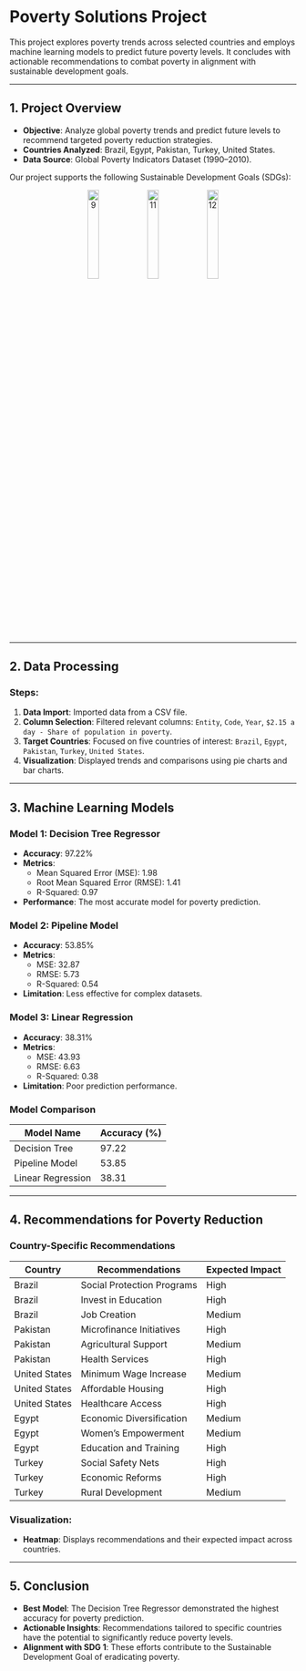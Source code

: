 # Poverty Solutions Project

This project explores poverty trends across selected countries and employs machine learning models to predict future poverty levels. It concludes with actionable recommendations to combat poverty in alignment with sustainable development goals.

---

## **1. Project Overview**

- **Objective**: Analyze global poverty trends and predict future levels to recommend targeted poverty reduction strategies.
- **Countries Analyzed**: Brazil, Egypt, Pakistan, Turkey, United States.
- **Data Source**: Global Poverty Indicators Dataset (1990–2010).

  

Our project supports the following Sustainable Development Goals (SDGs):

<p align="center">
    <img src="https://github.com/user-attachments/assets/2cb7dc91-ac54-4c6d-b509-2692a4b503bb" alt="9" width="20%">
    <img src="https://github.com/user-attachments/assets/dbc424a6-8568-450b-a7cc-3ad02cf414d5" alt="11" width="20%">
    <img src="https://github.com/user-attachments/assets/febf118a-76c4-4bde-84e2-1d91d1b57eff" alt="12" width="20%">
</p>


---

## **2. Data Processing**

### **Steps**:
1. **Data Import**: Imported data from a CSV file.
2. **Column Selection**: Filtered relevant columns: `Entity`, `Code`, `Year`, `$2.15 a day - Share of population in poverty`.
3. **Target Countries**: Focused on five countries of interest: `Brazil`, `Egypt`, `Pakistan`, `Turkey`, `United States`.
4. **Visualization**: Displayed trends and comparisons using pie charts and bar charts.

---

## **3. Machine Learning Models**

### **Model 1: Decision Tree Regressor**
- **Accuracy**: 97.22%
- **Metrics**:
  - Mean Squared Error (MSE): 1.98
  - Root Mean Squared Error (RMSE): 1.41
  - R-Squared: 0.97
- **Performance**: The most accurate model for poverty prediction.

### **Model 2: Pipeline Model**
- **Accuracy**: 53.85%
- **Metrics**:
  - MSE: 32.87
  - RMSE: 5.73
  - R-Squared: 0.54
- **Limitation**: Less effective for complex datasets.

### **Model 3: Linear Regression**
- **Accuracy**: 38.31%
- **Metrics**:
  - MSE: 43.93
  - RMSE: 6.63
  - R-Squared: 0.38
- **Limitation**: Poor prediction performance.

### **Model Comparison**
| Model Name            | Accuracy (%) |
|-----------------------|--------------|
| Decision Tree         | 97.22        |
| Pipeline Model        | 53.85        |
| Linear Regression     | 38.31        |

---

## **4. Recommendations for Poverty Reduction**

### **Country-Specific Recommendations**
| Country          | Recommendations                    | Expected Impact |
|-------------------|------------------------------------|-----------------|
| Brazil           | Social Protection Programs         | High            |
| Brazil           | Invest in Education                | High            |
| Brazil           | Job Creation                       | Medium          |
| Pakistan         | Microfinance Initiatives           | High            |
| Pakistan         | Agricultural Support               | Medium          |
| Pakistan         | Health Services                    | High            |
| United States    | Minimum Wage Increase              | Medium          |
| United States    | Affordable Housing                 | High            |
| United States    | Healthcare Access                  | High            |
| Egypt            | Economic Diversification           | Medium          |
| Egypt            | Women’s Empowerment                | Medium          |
| Egypt            | Education and Training             | High            |
| Turkey           | Social Safety Nets                 | High            |
| Turkey           | Economic Reforms                   | High            |
| Turkey           | Rural Development                  | Medium          |

### **Visualization**:
- **Heatmap**: Displays recommendations and their expected impact across countries.

---

## **5. Conclusion**

- **Best Model**: The Decision Tree Regressor demonstrated the highest accuracy for poverty prediction.
- **Actionable Insights**: Recommendations tailored to specific countries have the potential to significantly reduce poverty levels.
- **Alignment with SDG 1**: These efforts contribute to the Sustainable Development Goal of eradicating poverty.
